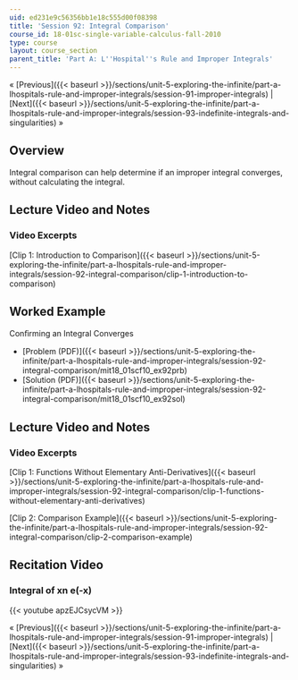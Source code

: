 ```yaml
---
uid: ed231e9c56356bb1e18c555d00f08398
title: 'Session 92: Integral Comparison'
course_id: 18-01sc-single-variable-calculus-fall-2010
type: course
layout: course_section
parent_title: 'Part A: L''Hospital''s Rule and Improper Integrals'
---
```


« [Previous]({{< baseurl >}}/sections/unit-5-exploring-the-infinite/part-a-lhospitals-rule-and-improper-integrals/session-91-improper-integrals) | [Next]({{< baseurl >}}/sections/unit-5-exploring-the-infinite/part-a-lhospitals-rule-and-improper-integrals/session-93-indefinite-integrals-and-singularities) »

Overview
--------

Integral comparison can help determine if an improper integral converges, without calculating the integral.

Lecture Video and Notes
-----------------------

### Video Excerpts

[Clip 1: Introduction to Comparison]({{< baseurl >}}/sections/unit-5-exploring-the-infinite/part-a-lhospitals-rule-and-improper-integrals/session-92-integral-comparison/clip-1-introduction-to-comparison)

Worked Example
--------------

Conﬁrming an Integral Converges

*   [Problem (PDF)]({{< baseurl >}}/sections/unit-5-exploring-the-infinite/part-a-lhospitals-rule-and-improper-integrals/session-92-integral-comparison/mit18_01scf10_ex92prb)
*   [Solution (PDF)]({{< baseurl >}}/sections/unit-5-exploring-the-infinite/part-a-lhospitals-rule-and-improper-integrals/session-92-integral-comparison/mit18_01scf10_ex92sol)

Lecture Video and Notes
-----------------------

### Video Excerpts

[Clip 1: Functions Without Elementary Anti-Derivatives]({{< baseurl >}}/sections/unit-5-exploring-the-infinite/part-a-lhospitals-rule-and-improper-integrals/session-92-integral-comparison/clip-1-functions-without-elementary-anti-derivatives)

[Clip 2: Comparison Example]({{< baseurl >}}/sections/unit-5-exploring-the-infinite/part-a-lhospitals-rule-and-improper-integrals/session-92-integral-comparison/clip-2-comparison-example)

Recitation Video
----------------

### Integral of xn e(-x)

{{< youtube apzEJCsycVM >}}

« [Previous]({{< baseurl >}}/sections/unit-5-exploring-the-infinite/part-a-lhospitals-rule-and-improper-integrals/session-91-improper-integrals) | [Next]({{< baseurl >}}/sections/unit-5-exploring-the-infinite/part-a-lhospitals-rule-and-improper-integrals/session-93-indefinite-integrals-and-singularities) »